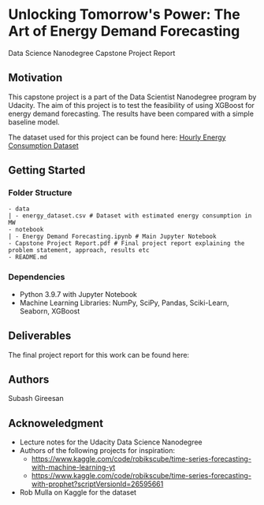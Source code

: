 # Unlocking Tomorrow's Power: The Art of Energy Demand Forecasting 
Data Science Nanodegree Capstone Project Report

## Motivation

This capstone project is a part of the Data Scientist Nanodegree program by Udacity. The aim of this project is to test the feasibility of using XGBoost for energy demand forecasting. The results have been compared with a simple baseline model. 

The dataset used for this project can be found here: [Hourly Energy Consumption Dataset](https://www.kaggle.com/datasets/robikscube/hourly-energy-consumption)

## Getting Started

### Folder Structure 
```
- data
| - energy_dataset.csv # Dataset with estimated energy consumption in MW
- notebook
| - Energy Demand Forecasting.ipynb # Main Jupyter Notebook
- Capstone Project Report.pdf # Final project report explaining the problem statement, approach, results etc
- README.md
```

### Dependencies

* Python 3.9.7 with Jupyter Notebook
* Machine Learning Libraries: NumPy, SciPy, Pandas, Sciki-Learn, Seaborn, XGBoost


## Deliverables

The final project report for this work can be found here: 


## Authors

Subash Gireesan

## Acknoweledgment

* Lecture notes for the Udacity Data Science Nanodegree
* Authors of the following projects for inspiration: 
    - https://www.kaggle.com/code/robikscube/time-series-forecasting-with-machine-learning-yt
    - https://www.kaggle.com/code/robikscube/time-series-forecasting-with-prophet?scriptVersionId=26595661
* Rob Mulla on Kaggle for the dataset
